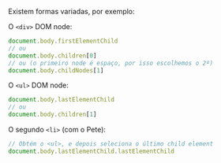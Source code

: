 Existem formas variadas, por exemplo:


O `<div>` DOM node:

```js
document.body.firstElementChild
// ou
document.body.children[0]
// ou (o primeiro node é espaço, por isso escolhemos o 2º)
document.body.childNodes[1]
```

O `<ul>` DOM node:

```js
document.body.lastElementChild
// ou
document.body.children[1]
```

O segundo `<li>` (com o Pete):

```js
// Obtém o <ul>, e depois seleciona o último child element
document.body.lastElementChild.lastElementChild
```
